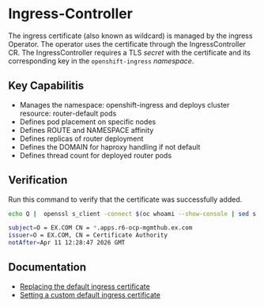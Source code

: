 # Ingress-Controller 
The ingress certificate (also known as wildcard) is managed by the ingress Operator. The operator uses the certificate through the IngressController CR. The IngressController requires a TLS _secret_ with the certificate and its corresponding key in the `openshift-ingress` _namespace_.

## Key Capabilitis 

* Manages the namespace: openshift-ingress and deploys cluster resource: router-default pods
* Defines pod placement on specific nodes
* Defines ROUTE and NAMESPACE affinity 
* Defines replicas of router deployment
* Defines the DOMAIN for haproxy handling if not default
* Defines thread count for deployed router pods

## Verification
Run this command to verify that the certificate was successfully added.

```bash
echo Q |  openssl s_client -connect $(oc whoami --show-console | sed s'-https://--'):443 -showcerts 2>/dev/null |  openssl x509 -noout -subject -issuer -enddate

subject=O = EX.COM CN = *.apps.r6-ocp-mgmthub.ex.com
issuer=O = EX.COM, CN = Certificate Authority
notAfter=Apr 11 12:28:47 2026 GMT
```

## Documentation
* [Replacing the default ingress certificate](https://docs.openshift.com/container-platform/latest/security/certificates/replacing-default-ingress-certificate.html)
* [Setting a custom default ingress certificate](https://docs.openshift.com/container-platform/latest/networking/ingress-operator.html#nw-ingress-setting-a-custom-default-certificate_configuring-ingress)
